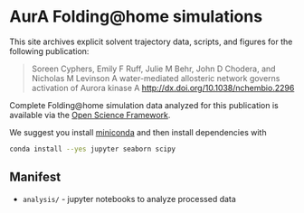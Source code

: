 # AurA Folding@home simulations

This site archives explicit solvent trajectory data, scripts, and figures for the following publication:

> Soreen Cyphers, Emily F Ruff, Julie M Behr, John D Chodera, and Nicholas M Levinson
> A water-mediated allosteric network governs activation of Aurora kinase A
> http://dx.doi.org/10.1038/nchembio.2296

Complete Folding@home simulation data analyzed for this publication is available via the [Open Science Framework](https://osf.io/afg8h/).

We suggest you install [miniconda](https://conda.io/miniconda.html) and then install dependencies with
```bash
conda install --yes jupyter seaborn scipy
```

## Manifest

* `analysis/` - jupyter notebooks to analyze processed data
